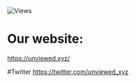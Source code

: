 ![Views](https://komarev.com/ghpvc/?username=unviewed-xyz&label=PROFILE+VIEWS&style=flat&color=5094F0)


# Our website:
https://unviewed.xyz/

#Twitter
https://twitter.com/unviewed_xyz
